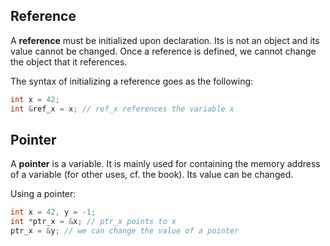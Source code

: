 ## Reference

A **reference** must be initialized upon declaration. Its is not an object and its value cannot be changed. Once a
reference is defined, we cannot change the object that it references.

The syntax of initializing a reference goes as the following:

```c++
int x = 42;
int &ref_x = x; // ref_x references the variable x
```

## Pointer

A **pointer** is a variable. It is mainly used for containing the memory address of a variable (for other uses, cf. the
book). Its value can be changed.

Using a pointer:

```c++
int x = 42, y = -1;
int *ptr_x = &x; // ptr_x points to x
ptr_x = &y; // we can change the value of a pointer
```